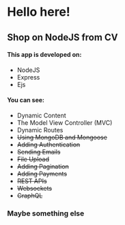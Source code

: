 # Hello here!
## Shop on NodeJS from CV

#### This app is developed on:
  - NodeJS
  - Express
  - Ejs
  
#### You can see:

* Dynamic Content
* The Model View Controller (MVC)
* Dynamic Routes
* ~~Using MongoDB and Mongoose~~   
* ~~Adding Authentication~~
* ~~Sending Emails~~
* ~~File Upload~~
* ~~Adding Pagination~~
* ~~Adding Payments~~
* ~~REST APIs~~
* ~~Websockets~~
* ~~GraphQL~~
### Maybe something else
